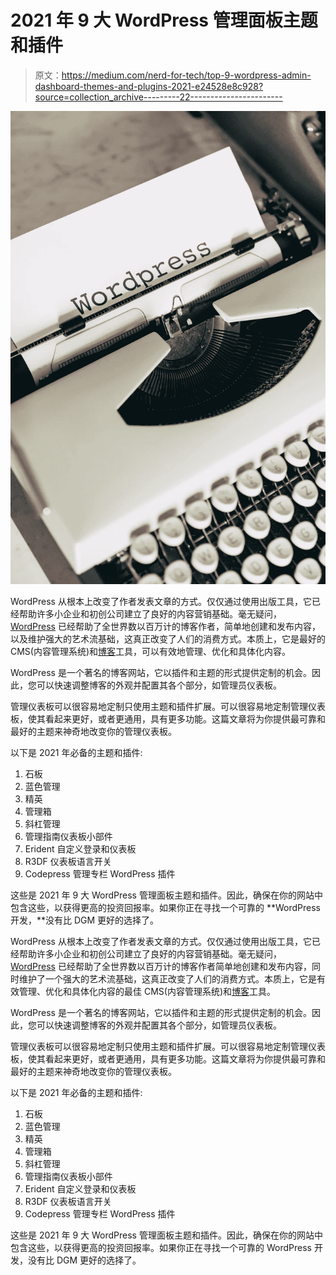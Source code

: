 # 2021 年 9 大 WordPress 管理面板主题和插件

> 原文：<https://medium.com/nerd-for-tech/top-9-wordpress-admin-dashboard-themes-and-plugins-2021-e24528e8c928?source=collection_archive---------22----------------------->

![](img/324fa0cfb50d258b13cd98734bfb8707.png)

WordPress 从根本上改变了作者发表文章的方式。仅仅通过使用出版工具，它已经帮助许多小企业和初创公司建立了良好的内容营销基础。毫无疑问， [WordPress](https://www.digitalgrowthmax.com/) 已经帮助了全世界数以百万计的博客作者，简单地创建和发布内容，以及维护强大的艺术流基础，这真正改变了人们的消费方式。本质上，它是最好的 CMS(内容管理系统)和[博客](https://dgmsana.medium.com/)工具，可以有效地管理、优化和具体化内容。

WordPress 是一个著名的博客网站，它以插件和主题的形式提供定制的机会。因此，您可以快速调整博客的外观并配置其各个部分，如管理员仪表板。

管理仪表板可以很容易地定制只使用主题和插件扩展。可以很容易地定制管理仪表板，使其看起来更好，或者更通用，具有更多功能。这篇文章将为你提供最可靠和最好的主题来神奇地改变你的管理仪表板。

以下是 2021 年必备的主题和插件:

1.  石板
2.  蓝色管理
3.  精英
4.  管理箱
5.  斜杠管理
6.  管理指南仪表板小部件
7.  Erident 自定义登录和仪表板
8.  R3DF 仪表板语言开关
9.  Codepress 管理专栏 WordPress 插件

这些是 2021 年 9 大 WordPress 管理面板主题和插件。因此，确保在你的网站中包含这些，以获得更高的投资回报率。如果你正在寻找一个可靠的 **WordPress 开发，**没有比 DGM 更好的选择了。

WordPress 从根本上改变了作者发表文章的方式。仅仅通过使用出版工具，它已经帮助许多小企业和初创公司建立了良好的内容营销基础。毫无疑问， [WordPress](https://www.digitalgrowthmax.com/) 已经帮助了全世界数以百万计的博客作者简单地创建和发布内容，同时维护了一个强大的艺术流基础，这真正改变了人们的消费方式。本质上，它是有效管理、优化和具体化内容的最佳 CMS(内容管理系统)和[博客](https://dgmsana.medium.com/)工具。

WordPress 是一个著名的博客网站，它以插件和主题的形式提供定制的机会。因此，您可以快速调整博客的外观并配置其各个部分，如管理员仪表板。

管理仪表板可以很容易地定制只使用主题和插件扩展。可以很容易地定制管理仪表板，使其看起来更好，或者更通用，具有更多功能。这篇文章将为你提供最可靠和最好的主题来神奇地改变你的管理仪表板。

以下是 2021 年必备的主题和插件:

1.  石板
2.  蓝色管理
3.  精英
4.  管理箱
5.  斜杠管理
6.  管理指南仪表板小部件
7.  Erident 自定义登录和仪表板
8.  R3DF 仪表板语言开关
9.  Codepress 管理专栏 WordPress 插件

这些是 2021 年 9 大 WordPress 管理面板主题和插件。因此，确保在你的网站中包含这些，以获得更高的投资回报率。如果你正在寻找一个可靠的 WordPress 开发，没有比 DGM 更好的选择了。